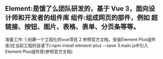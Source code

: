 Element:是饿了么团队研发的，基于 Vue 3，面向设计师和开发者的组件库
组件:组成网页的部件，例如 超链接、按钮、图片、表格、表单、分页条等等。
------------------------------------------------------------------
准备工作:
1.创建一个工程化的vue项目
2.参照官方文档，安装Element Plus组件库(在当前工程的目录下):npm install element-plus --save
3.main.js中引入Element Plus组件库(参照官方文档)